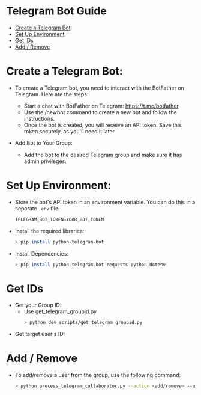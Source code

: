 # Telegram Bot Guide

<!-- toc -->

- [Create a Telegram Bot](#create-a-telegram-bot)
- [Set Up Environment](#set-up-environment)
- [Get IDs](#get-ids)
- [Add / Remove](#add--remove)

<!-- tocstop -->

# Create a Telegram Bot:

- To create a Telegram bot, you need to interact with the BotFather on Telegram.
  Here are the steps:
  - Start a chat with BotFather on Telegram: https://t.me/botfather
  - Use the /newbot command to create a new bot and follow the instructions.
  - Once the bot is created, you will receive an API token. Save this token
    securely, as you'll need it later.

- Add Bot to Your Group:
  - Add the bot to the desired Telegram group and make sure it has admin
    privileges.

# Set Up Environment:

  - Store the bot's API token in an environment variable. You can do this in a
    separate `.env` file.
    ```python
    TELEGRAM_BOT_TOKEN=YOUR_BOT_TOKEN
    ```
  - Install the required libraries:
    ```bash
    > pip install python-telegram-bot
    ```
  - Install Dependencies:
    ```bash
    > pip install python-telegram-bot requests python-dotenv
    ```

# Get IDs

- Get your Group ID:
  - Use get_telegram_groupid.py
    ```bash
    > python dev_scripts/get_telegram_groupid.py
    ```
- Get target user's ID:

# Add / Remove

- To add/remove a user from the group, use the following command:
  ```bash
  > python process_telegram_collaborator.py --action <add/remove> --username <USERNAME> --groupid <GROUP_ID>
  ```
